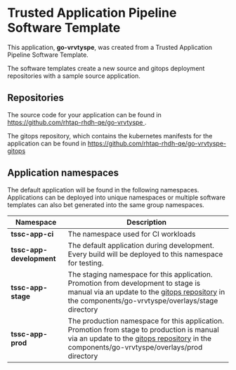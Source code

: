 # Trusted Application Pipeline Software Template

This application, **go-vrvtyspe**, was created from a Trusted Application Pipeline Software Template.

The software templates create a new source and gitops deployment repositories with a sample source application. 

## Repositories

The source code for your application can be found in [https://github.com/rhtap-rhdh-qe/go-vrvtyspe ](https://github.com/rhtap-rhdh-qe/go-vrvtyspe ).
 
The gitops repository, which contains the kubernetes manifests for the application can be found in 
[https://github.com/rhtap-rhdh-qe/go-vrvtyspe-gitops ](https://github.com/rhtap-rhdh-qe/go-vrvtyspe-gitops ) 

## Application namespaces 

The default application will be found in the following namespaces. Applications can be deployed into unique namespaces or multiple software templates can also bet generated into the same group namespaces.  

|  Namespace   |  Description   |  
| -------- | -------- |
| **tssc-app-ci** | The namespace used for CI workloads |
| **tssc-app-development** | The default application during development. Every build will be deployed to this namespace for testing. |
| **tssc-app-stage** | The staging namespace for this application. Promotion from development to stage is manual via an update to the [gitops repository](https://github.com/rhtap-rhdh-qe/go-vrvtyspe-gitops ) in the components/go-vrvtyspe/overlays/stage directory |
| **tssc-app-prod** | The production namespace for this application. Promotion from stage to production is manual via an update to the [gitops repository](https://github.com/rhtap-rhdh-qe/go-vrvtyspe-gitops ) in the components/go-vrvtyspe/overlays/prod directory |
